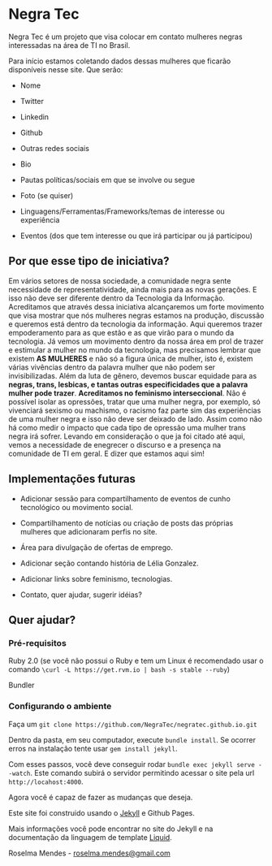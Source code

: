 # Negra Tec

Negra Tec é um projeto que visa colocar em contato mulheres negras interessadas na área de TI no Brasil.

Para início estamos coletando dados dessas mulheres que ficarão disponíveis nesse site. Que serão:

- Nome

- Twitter

- Linkedin

- Github

- Outras redes sociais

- Bio

- Pautas políticas/sociais em que se involve ou segue

- Foto (se quiser)

- Linguagens/Ferramentas/Frameworks/temas de interesse ou experiência

- Eventos (dos que tem interesse ou que irá participar ou já participou)

## Por que esse tipo de iniciativa?

Em vários setores de nossa sociedade, a comunidade negra sente necessidade de representatividade, ainda mais para as novas gerações. E isso não deve ser diferente dentro da Tecnologia da Informação. Acreditamos que através dessa iniciativa alcançaremos um forte movimento que visa mostrar que nós mulheres negras estamos na produção, discussão e queremos está dentro da tecnologia da informação. Aqui queremos trazer empoderamento para as que estão e as que virão para o mundo da tecnologia. Já vemos um movimento dentro da nossa área em prol de trazer e estimular a mulher no mundo da tecnologia, mas precisamos lembrar que existem **AS MULHERES** e não só a figura única de mulher, isto é, existem várias vivências dentro da palavra mulher que não podem ser invisibilizadas. Além da luta de gênero, devemos buscar equidade para as **negras, trans, lesbicas, e tantas outras especificidades que a palavra mulher pode trazer**. **Acreditamos no feminismo interseccional**. Não é possível isolar as opressões, tratar que uma mulher negra, por exemplo, só vivenciará sexismo ou machismo, o racismo faz parte sim das experiências de uma mulher negra e isso não deve ser deixado de lado. Assim como não há como medir o impacto que cada tipo de opressão uma mulher trans negra irá sofrer. Levando em consideração o que ja foi citado até aqui, vemos a necessidade de enegrecer o discurso e a presença na comunidade de TI em geral. E dizer que estamos aqui sim!

## Implementações futuras

- Adicionar sessão para compartilhamento de eventos de cunho tecnológico ou movimento social.

- Compartilhamento de notícias ou criação de posts das próprias mulheres que adicionaram perfis no site.

- Área para divulgação de ofertas de emprego.

- Adicionar seção contando história de Lélia Gonzalez.

- Adicionar links sobre feminismo, tecnologias.

- Contato, quer ajudar, sugerir idéias?

## Quer ajudar?

### Pré-requisitos

Ruby 2.0 (se você não possui o Ruby e tem um Linux é recomendado usar o comando `\curl -L https://get.rvm.io | bash -s stable --ruby`)

Bundler

### Configurando o ambiente

Faça um `git clone https://github.com/NegraTec/negratec.github.io.git`

Dentro da pasta, em seu computador, execute `bundle install`. Se ocorrer erros na instalação tente usar `gem install jekyll`.

Com esses passos, você deve conseguir rodar `bundle exec jekyll serve --watch`. Este comando subirá o servidor permitindo acessar o site pela url `http://locahost:4000`.

Agora você é capaz de fazer as mudanças que deseja.

Este site foi construido usando o [Jekyll](https://jekyllrb.com/) e Github Pages.

Mais informações você pode encontrar no site do Jekyll e na documentação da linguagem de template [Liquid](https://github.com/Shopify/liquid/wiki).

Roselma Mendes - roselma.mendes@gmail.com
